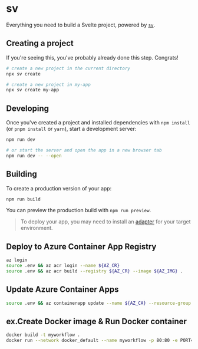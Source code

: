 # sv

Everything you need to build a Svelte project, powered by [`sv`](https://github.com/sveltejs/cli).

## Creating a project

If you're seeing this, you've probably already done this step. Congrats!

```bash
# create a new project in the current directory
npx sv create

# create a new project in my-app
npx sv create my-app
```

## Developing

Once you've created a project and installed dependencies with `npm install` (or `pnpm install` or `yarn`), start a development server:

```bash
npm run dev

# or start the server and open the app in a new browser tab
npm run dev -- --open
```

## Building

To create a production version of your app:

```bash
npm run build
```

You can preview the production build with `npm run preview`.

> To deploy your app, you may need to install an [adapter](https://svelte.dev/docs/kit/adapters) for your target environment.

## Deploy to Azure Container App Registry

```bash
az login
source .env && az acr login --name ${AZ_CR}
source .env && az acr build --registry ${AZ_CR} --image ${AZ_IMG} .
```

## Update Azure Container Apps

```bash
source .env && az containerapp update --name ${AZ_CA} --resource-group ${AZ_RG} --image ${AZ_CR}.azurecr.io/${AZ_IMG}:latest --revision-suffix $(date +%Y%m%d%H%M%S)
```

## ex.Create Docker image & Run Docker container

```bash
docker build -t myworkflow .
docker run --network docker_default --name myworkflow -p 80:80 -e PORT=80 -e DATABASE_URL="sqlserver://sql1:1433;initial catalog=myworkflow;user=sa;password={P@ssw0rd};trustServerCertificate=true;" myworkflow
```
